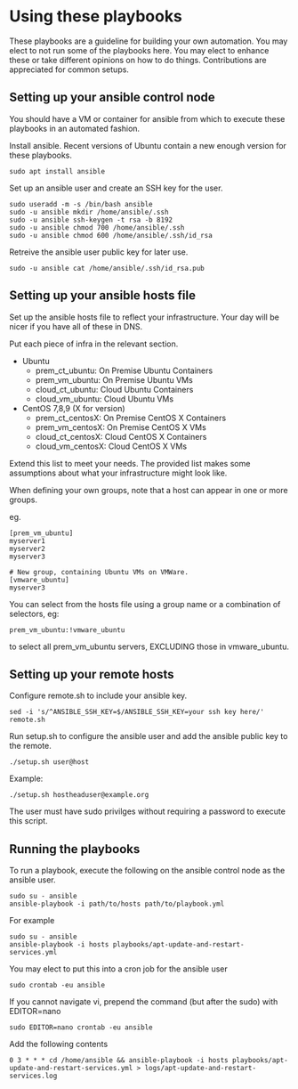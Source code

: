 # Using these playbooks

These playbooks are a guideline for building your own automation. You may elect to not run some of the playbooks here. You may elect to enhance these or take different opinions on how to do things. Contributions are appreciated for common setups.

## Setting up your ansible control node

You should have a VM or container for ansible from which to execute these playbooks in an automated fashion.

Install ansible. Recent versions of Ubuntu contain a new enough version for these playbooks.

    sudo apt install ansible

Set up an ansible user and create an SSH key for the user.

    sudo useradd -m -s /bin/bash ansible
    sudo -u ansible mkdir /home/ansible/.ssh
    sudo -u ansible ssh-keygen -t rsa -b 8192
    sudo -u ansible chmod 700 /home/ansible/.ssh
    sudo -u ansible chmod 600 /home/ansible/.ssh/id_rsa

Retreive the ansible user public key for later use.

    sudo -u ansible cat /home/ansible/.ssh/id_rsa.pub

## Setting up your ansible hosts file

Set up the ansible hosts file to reflect your infrastructure. Your day will be nicer if you have all of these in DNS.

Put each piece of infra in the relevant section. 

* Ubuntu
  * prem_ct_ubuntu: On Premise Ubuntu Containers
  * prem_vm_ubuntu: On Premise Ubuntu VMs
  * cloud_ct_ubuntu: Cloud Ubuntu Containers
  * cloud_vm_ubuntu: Cloud Ubuntu VMs
* CentOS 7,8,9 (X for version)
  * prem_ct_centosX: On Premise CentOS X Containers
  * prem_vm_centosX: On Premise CentOS X VMs
  * cloud_ct_centosX: Cloud CentOS X Containers
  * cloud_vm_centosX: Cloud CentOS X VMs

Extend this list to meet your needs. The provided list makes some assumptions about what your infrastructure might look like.

When defining your own groups, note that a host can appear in one or more groups.

eg.

    [prem_vm_ubuntu]
    myserver1
    myserver2
    myserver3
    
    # New group, containing Ubuntu VMs on VMWare.
    [vmware_ubuntu]
    myserver3

You can select from the hosts file using a group name or a combination of selectors, eg:

    prem_vm_ubuntu:!vmware_ubuntu

to select all prem_vm_ubuntu servers, EXCLUDING those in vmware_ubuntu.

## Setting up your remote hosts

Configure remote.sh to include your ansible key.

    sed -i 's/^ANSIBLE_SSH_KEY=$/ANSIBLE_SSH_KEY=your ssh key here/' remote.sh

Run setup.sh to configure the ansible user and add the ansible public key to the remote.

    ./setup.sh user@host

Example:

    ./setup.sh hostheaduser@example.org

The user must have sudo privilges without requiring a password to execute this script.

## Running the playbooks

To run a playbook, execute the following on the ansible control node as the ansible user.

    sudo su - ansible
    ansible-playbook -i path/to/hosts path/to/playbook.yml

For example

    sudo su - ansible
    ansible-playbook -i hosts playbooks/apt-update-and-restart-services.yml

You may elect to put this into a cron job for the ansible user

    sudo crontab -eu ansible

If you cannot navigate vi, prepend the command (but after the sudo) with EDITOR=nano

    sudo EDITOR=nano crontab -eu ansible

Add the following contents

    0 3 * * * cd /home/ansible && ansible-playbook -i hosts playbooks/apt-update-and-restart-services.yml > logs/apt-update-and-restart-services.log

